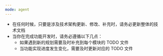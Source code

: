 ```yaml
---
mode: agent
---
```

- 在任何时候，只要是涉及技术架构更新、修改、补充时，请务必更新整体的技术文档
- 当你在完成功能开发时，请务必遵循以下几点：
  - 如果遇到新的规划需要及时补充到每个模块的 TODO 文件
  - 当功能实现进度发生变化，需要及时更新对应的 TODO 文件

